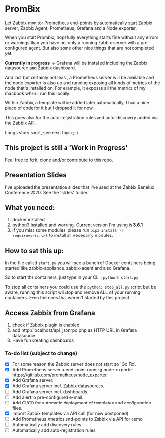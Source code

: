 # PromBix

Let Zabbix monitor Prometheus end-points by automatically start Zabbix server, Zabbix Agent, Prometheus, Grafana and a Node exporter.


When you start Prombix, hopefully everything starts fine without any errors or warnings than you have not only  a running Zabbix server with a pre-configured agent.  But also some other nice things that are not completed yet. 

**Currently in progress** -> Grafana will be installed including the Zabbix datasource and Zabbix dashboard.

And last but certainly not least, a Prometheus server will be available and the node exporter is also up and running exposing all kinds of metrics of the node that's installed on. For example, it exposes all the metrics of my macbook when I run this locally.

Within Zabbix, a template will be added later automatically, I had a nice piece of code for it but I dropped it for now.

This goes also for the auto-registration rules and auto-discovery added via the Zabbix API. 

Longs story short, see next topic ;-)

## This project is still a 'Work in Progress'

Feel free to fork, clone and/or contribute to this repo.

## Presentation Slides

I've uploaded the presentation slides that I've used at the Zabbix Benelux Conference 2020.
See the 'slides' folder.

## What you need:

1. docker installed
2. python3 installed and working. Current version I'm using is **3.6.1** 
3. if you miss some modules, please run `pip3 install -r requirements.txt` to install all necesarry modules.

## How to set this up:

In the file called `start.py` you will see a bunch of Docker containers being started like zabbix-appliance, zabbix-agent and also Grafana.

So to start the containers, just type in your CLI : `python3 start.py`

To stop all containers you could use the `python3 stop_all.py` script but be aware, running this script wil stop and remove ALL of your running containers. Even the ones that weren't started by this project.

## Access Zabbix from Grafana

1. check if Zabbix plugin is enabled
2. add http://localhost/api_jsonrpc.php as HTTP URL in Grafana datasource
3. Have fun creating dashboards

### To-do list (subject to change)

- [x] For some reason the Zabbix server does not start so 'Go Fix'.
- [x] Add Prometheus server + end-point running node-exporter https://github.com/prometheus/node_exporter
- [x] Add Grafana server.
- [x] Add Grafana server incl. Zabbix datasources.
- [ ] Add Grafana server incl. dashboards.
- [ ] Add alert to pre-configured e-mail.
- [ ] Add CI/CD for automatic deployment of templates and configuration files.
- [x] Import Zabbix templates via API call (for now postponed)
- [ ] Add Prometheus /metrics end-points to Zabbix via API for demo 
- [ ] Automatically add discovery rules
- [ ] Automatically add auto-registration rules
